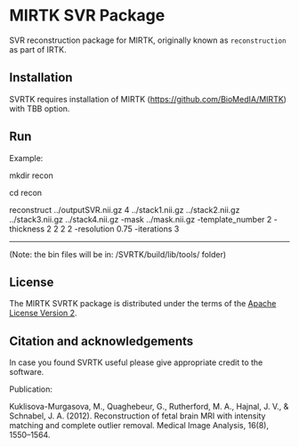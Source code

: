 MIRTK SVR Package
====================


SVR reconstruction package for MIRTK, originally known as `reconstruction` as part of IRTK.



Installation 
------------

SVRTK requires installation of MIRTK (https://github.com/BioMedIA/MIRTK) with TBB option.  



Run
---

Example: 

mkdir recon 

cd recon 

 reconstruct   ../outputSVR.nii.gz  4 ../stack1.nii.gz ../stack2.nii.gz ../stack3.nii.gz ../stack4.nii.gz  -mask ../mask.nii.gz  -template_number 2  -thickness 2 2 2 2  -resolution 0.75 -iterations 3 
 
 ---
 (Note: the bin files will be in: /SVRTK/build/lib/tools/ folder)



License
-------

The MIRTK SVRTK package is distributed under the terms of the
[Apache License Version 2](http://www.apache.org/licenses/LICENSE-2.0).



Citation and acknowledgements
-----------------------------

In case you found SVRTK useful please give appropriate credit to the software.

Publication:

Kuklisova-Murgasova, M., Quaghebeur, G., Rutherford, M. A., Hajnal, J. V., & Schnabel, J. A. (2012). Reconstruction of fetal brain MRI with intensity matching and complete outlier removal. Medical Image Analysis, 16(8), 1550–1564.


